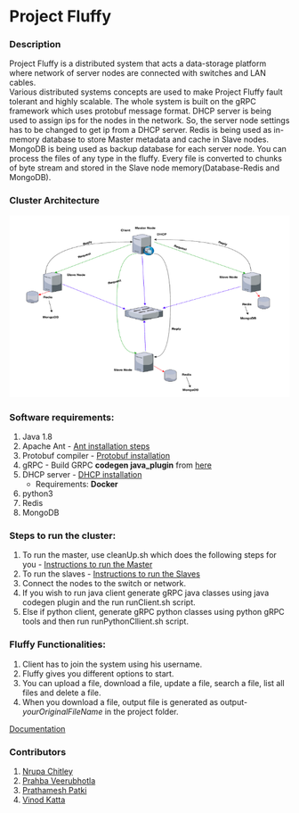 # Project Fluffy

### Description
Project Fluffy is a distributed system that acts a data-storage platform where network of server nodes are connected with switches and LAN cables.  
Various distributed systems concepts are used to make Project Fluffy fault tolerant and highly scalable. The whole system is built on the gRPC framework which uses
protobuf message format.
DHCP server is being used to assign ips for the nodes in the network. So, the server node settings has to be changed to get ip from a DHCP server.
Redis is being used as in-memory database to store Master metadata and cache in Slave nodes.
MongoDB is being used as backup database for each server node.
You can process the files of any type in the fluffy. Every file is converted to chunks of byte stream and stored in the Slave node memory(Database-Redis and MongoDB).

### Cluster Architecture
![cluster architecture](architecture.png)

### Software requirements:
1. Java 1.8
2. Apache Ant - 
   [Ant installation steps](https://ant.apache.org/manual/install.html)
3. Protobuf compiler - 
   [Protobuf installation](https://github.com/protocolbuffers/protobuf)
4. gRPC - 
   Build GRPC **codegen java_plugin** from [here](https://github.com/grpc/grpc-java/tree/master/compiler)
5. DHCP server - [DHCP installation](https://github.com/container-images/dhcp-server)
   - Requirements: **Docker**
6. python3 
7. Redis
8. MongoDB

### Steps to run the cluster:
1. To run the master, use cleanUp.sh which does the following steps for you - [Instructions to run the Master](masterStepsToRun.md)
2. To run the slaves - [Instructions to run the Slaves](slaveStepsToRun.md)  
3. Connect the nodes to the switch or network.
4. If you wish to run java client generate gRPC java classes using java codegen plugin and the run runClient.sh script.
5. Else if python client, generate gRPC python classes using python gRPC tools and then run runPythonCllient.sh script.

### Fluffy Functionalities:
1. Client has to join the system using his username.
2. Fluffy gives you different options to start.
3. You can upload a file, download a file, update a file, search a file, list all files and delete a file.
4. When you download a file, output file is generated as output-*yourOriginalFileName* in the project folder.

[Documentation](documentation/CMPE%20275%20Project1%20Report.pdf)

### Contributors
1. [Nrupa Chitley](https://github.com/nrupachitley)
2. [Prahba Veerubhotla](https://github.com/Prabha-Veerubhotla)
3. [Prathamesh Patki](https://github.com/PrathameshPatki)
4. [Vinod Katta](https://github.com/vinodkattaSJSU)
